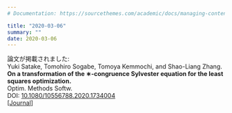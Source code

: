 ```yaml
---
# Documentation: https://sourcethemes.com/academic/docs/managing-content/

title: "2020-03-06"
summary: ""
date: 2020-03-06
---
```



論文が掲載されました:  
Yuki Satake, Tomohiro Sogabe, Tomoya Kemmochi, and Shao-Liang Zhang.  
**On a transformation of the ∗-congruence Sylvester equation for the least squares optimization.**  
Optim. Methods Softw.  
DOI: [10.1080/10556788.2020.1734004](https://doi.org/10.1080/10556788.2020.1734004)  
[[Journal](https://www.tandfonline.com/doi/full/10.1080/10556788.2020.1734004)]

<!--more--> 
